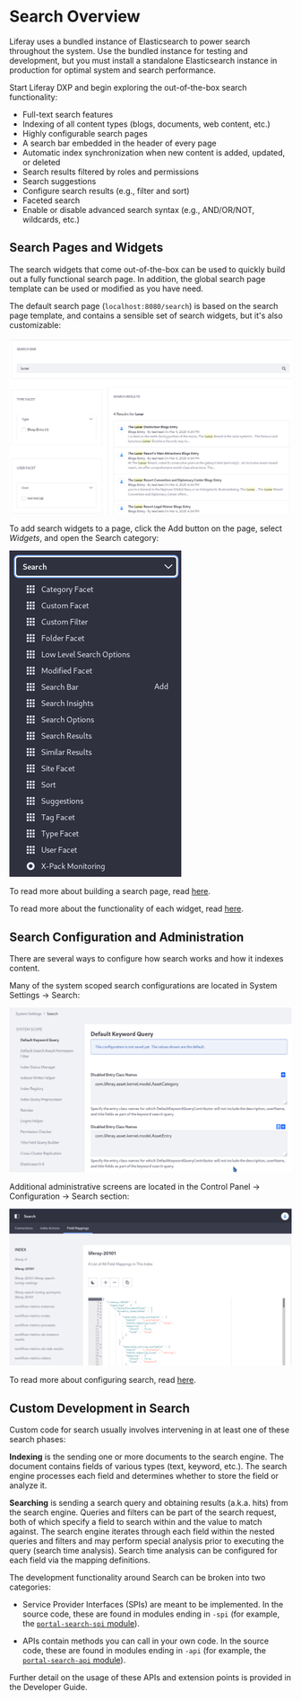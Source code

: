 # Search Overview

Liferay uses a bundled instance of Elasticsearch to power search throughout the system. Use the bundled instance for testing and development, but you must install a standalone Elasticsearch instance in production for optimal system and search performance.

Start Liferay DXP and begin exploring the out-of-the-box search functionality:

* Full-text search features
* Indexing of all content types (blogs, documents, web content, etc.)
* Highly configurable search pages
* A search bar embedded in the header of every page
* Automatic index synchronization when new content is added, updated, or deleted
* Search results filtered by roles and permissions
* Search suggestions
* Configure search results (e.g., filter and sort)
* Faceted search
* Enable or disable advanced search syntax (e.g., AND/OR/NOT, wildcards, etc.)

## Search Pages and Widgets

The search widgets that come out-of-the-box can be used to quickly build out a fully functional search page. In addition, the global search page template can be used or modified as you have need.

The default search page (`localhost:8080/search`) is based on the search page template, and contains a sensible set of search widgets, but it's also customizable:

![The search page template is useful.](./search-overview/images/05.png)

To add search widgets to a page, click the Add button on the page, select _Widgets_, and open the Search category:

![Add the search widgets to a page.](./search-overview/images/07.png)

To read more about building a search page, read [here](https://help.liferay.com/hc/en-us/articles/360028821052-Configuring-Search-Pages).

To read more about the functionality of each widget, read [here](../search-pages-and-widgets/README.md).

## Search Configuration and Administration

There are several ways to configure how search works and how it indexes content.

Many of the system scoped search configurations are located in System Settings &rarr; Search:

![The search System Settings are numerous.](./search-overview/images/06.png)

Additional administrative screens are located in the Control Panel &rarr; Configuration &rarr; Search section:

![The search admin screens are informative and useful.](./search-overview/images/08.png)

To read more about configuring search, read [here](../search-administration-and-tuning/README.md).

## Custom Development in Search

Custom code for search usually involves intervening in at least one of these search phases:

**Indexing** is the sending one or more documents to the search engine. The document contains fields of various types (text, keyword, etc.). The search engine processes each field and determines whether to store the field or analyze it.

**Searching** is sending a search query and obtaining results (a.k.a. hits) from the search engine. Queries and filters can be part of the search request, both of which specify a field to search within and the value to match against. The search engine iterates through each field within the nested queries and filters and may perform special analysis prior to executing the query (search time analysis). Search time analysis can be configured for each field via the mapping definitions.

The development functionality around Search can be broken into two categories:

* Service Provider Interfaces (SPIs) are meant to be implemented. In the source code, these are found in modules ending in `-spi` (for example, the [`portal-search-spi` module](https://github.com/liferay/liferay-portal/tree/master/modules/apps/portal-search/portal-search-spi)).

* APIs contain methods you can call in your own code. In the source code, these are found in modules ending in `-api` (for example, the [`portal-search-api` module](https://github.com/liferay/liferay-portal/tree/master/modules/apps/portal-search/portal-search-api)).

Further detail on the usage of these APIs and extension points is provided in the Developer Guide.

<!--

Search is a fundamental component of Liferay DXP. If you're testing out the built-in search functionality or developing, there's a [search engine bundled](#elasticsearch) precisely for these purposes. Just start the portal and begin searching. In production environments, you must first install a search engine and configure Liferay DXP to begin using search.

Once a search engine holding your indexed data is freely communicating with Liferay DXP, you're ready to configure or customize the search experience.

Sites often feature lots of content split over lots of asset types. Web content articles, documents and media files, and blogs entries are just a few examples. Most content types are *assets*.Under the hood, assets use the [Asset API](https://help.liferay.com/hc/en-us/sections/360004656831-Asset-Framework) and [indexing code](#custom-development-in-search). Any content that has these features can be searched in Liferay DXP's out-of-the-box search widgets. 

![The Type Facet configuration lists the searchable out-of-the-box asset types.](./search-overview/images/01.png)

## Bundled Search Features

A bunch of search widgets are bundled with Liferay DXP:

- Search Bar
- Search Results
- Search Facets
- Custom Filter
- Search Insights
- Low Level Search Options
- Similar Results (bundled in 7.3+)
- Sort
- Search Options
- Suggestions
- X-Pack Monitoring (LES)

![Compose the search widgets to build your search page any way you see fit.](./search-overview/images/05.png)

Administrative search functionality is also included:

- Search Tuning
- Search Engine Connection Configuration
- System Level Search Configurations
- Adding and editing Search pages
- Viewing Indexes and Field Mappings
- Indexing Actions

![Much of the administrative configuration is done via System Settings.](./search-overview/images/06.png)

The behavior and configuration of these features is described in the User Guide section.

## Elasticsearch

The default search engine is Elasticsearch, which is backed by the Lucene search library. There's an Elasticsearch server embedded in all bundles, which is handy for testing and development purposes. Production environments must install a separate, remote Elasticsearch server (or even better, cluster of servers).  For information on how to install Elasticsearch, read the [deployment guide](https://help.liferay.com/hc/en-us/sections/360004655831-Installing-a-Search-Engine).

Actually the rest of this stuff is probably unnecessary here. Preserving for now in a commented out section -->
<!--
## Searching

Find a search bar (there's one embedded in every page by default), enter a term, and click *Enter*.

![There's a search bar embedded on all pages by default.](./search-overview/images/02.png)

After search is triggered, a results page appears. If there are hits to search engine documents, they appear as search results in the right hand column. In the left hand column are search facets.

![Results are displayed in the Search Results portlet.](./search-overview/images/03.png)

The search bar, search results, and search facets make up three powerful features in the search UI.

### Search Bar

The search bar is where you enter *search terms*. Search terms are the text you send to the search engine to match against the documents in the index.

### Search Results and Relevance

The search term is processed by an algorithm in the search engine, and search results are returned to users in order of relevance. Relevance is determined by a document's *score*, generated against the search query. The higher the score, the more relevant a document is considered. The particular relevance algorithm used is dependent on [algorithms provided by the search engine (Elasticsearch by default)](https://www.elastic.co/guide/en/elasticsearch/guide/current/relevance-intro.html#relevance-intro).

### Search Facets

Facets allow users of the Search application to filter search results. Think of facets as buckets that hold similar search results. You might want to see the results in all the buckets, but after scanning the results, you might decide that the results of just one bucket better represent what you want. So what facets are included out of the box?

- Category
- Folder
- Site
- Tag
- Type
- User
- Modified
- Custom

![Site and Type are two of the facet sets you'll encounter. They let you drill down to results that contain the search terms you entered.](./search-overview/images/04.png)

You've probably used something similar on any number of sites. You search for an item, are presented with a list of results alongside a list of buckets you can click to further drill down into the search results, without entering additional search terms. Search facets work the same way.
-->
